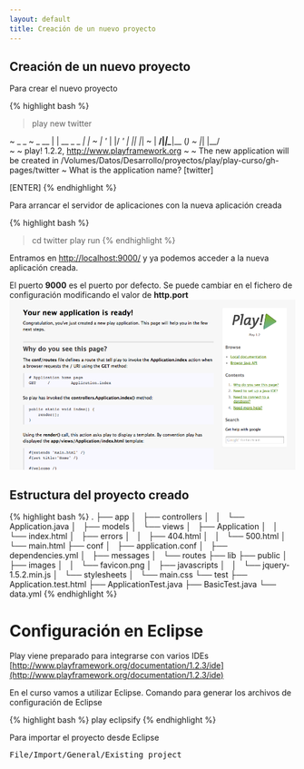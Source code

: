 ```yaml
---
layout: default
title: Creación de un nuevo proyecto
---
```


## Creación de un nuevo proyecto

Para crear el nuevo proyecto

{% highlight bash %}
> play new twitter

~        _            _ 
~  _ __ | | __ _ _  _| |
~ | '_ \| |/ _' | || |_|
~ |  __/|_|\____|\__ (_)
~ |_|            |__/   
~
~ play! 1.2.2, http://www.playframework.org
~
~ The new application will be created in /Volumes/Datos/Desarrollo/proyectos/play/play-curso/gh-pages/twitter
~ What is the application name? [twitter]

[ENTER]
{% endhighlight %}



Para arrancar el servidor de aplicaciones con la nueva aplicación creada

{% highlight bash %}
> cd twitter
> play run
{% endhighlight %}

Entramos en [http://localhost:9000/](http://localhost:9000/) y ya podemos acceder a la nueva aplicación creada.

<div class="alert-message warning">
El puerto <strong>9000</strong> es el puerto por defecto. 
Se puede cambiar en el fichero de configuración modificando el valor de <strong>http.port</strong>
</div>


<img src="images/primera.png" width="700"/>

## Estructura del proyecto creado


{% highlight bash %}
.
├── app
│   ├── controllers
│   │   └── Application.java
│   ├── models
│   └── views
│       ├── Application
│       │   └── index.html
│       ├── errors
│       │   ├── 404.html
│       │   └── 500.html
│       └── main.html
├── conf
│   ├── application.conf
│   ├── dependencies.yml
│   ├── messages
│   └── routes
├── lib
├── public
│   ├── images
│   │   └── favicon.png
│   ├── javascripts
│   │   └── jquery-1.5.2.min.js
│   └── stylesheets
│       └── main.css
└── test
    ├── Application.test.html
    ├── ApplicationTest.java
    ├── BasicTest.java
    └── data.yml
{% endhighlight %}  

# Configuración en Eclipse

Play viene preparado para integrarse con varios IDEs [http://www.playframework.org/documentation/1.2.3/ide](http://www.playframework.org/documentation/1.2.3/ide) 

En el curso vamos a utilizar Eclipse.
Comando para generar los archivos de configuración de Eclipse

{% highlight bash %}
play eclipsify
{% endhighlight %}

Para importar el proyecto desde Eclipse
<pre>
File/Import/General/Existing project
</pre>